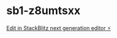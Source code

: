 # sb1-z8umtsxx

[Edit in StackBlitz next generation editor ⚡️](https://stackblitz.com/~/github.com/IncomeStreamSurfer/sb1-z8umtsxx)